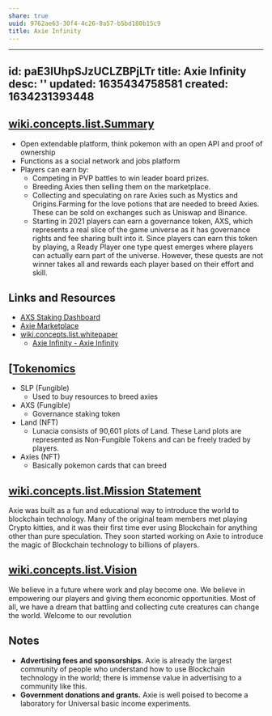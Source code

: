 ```yaml
---
share: true
uuid: 9762ae63-30f4-4c26-8a57-b5bd180b15c9
title: Axie Infinity
---
```

---
id: paE3IUhpSJzUCLZBPjLTr
title: Axie Infinity
desc: ''
updated: 1635434758581
created: 1634231393448
---


## [wiki.concepts.list.Summary](/undefined)

* Open extendable platform, think pokemon with an open API and proof of ownership
* Functions as a social network and jobs platform
* Players can earn by:
  * Competing in PVP battles to win leader board prizes.
  * Breeding Axies then selling them on the marketplace.
  * Collecting and speculating on rare Axies such as Mystics and Origins.Farming for the love potions that are needed to breed Axies. These can be sold on exchanges such as Uniswap and Binance.
  * Starting in 2021 players can earn a governance token, AXS, which represents a real slice of the game universe as it has governance rights and fee sharing built into it. Since players can earn this token by playing, a Ready Player one type quest emerges where players can actually earn part of the universe. However, these quests are not winner takes all and rewards each player based on their effort and skill.

## Links and Resources

* [AXS Staking Dashboard](https://stake.axieinfinity.com/)
* [Axie Marketplace](https://marketplace.axieinfinity.com/axie/)
* [wiki.concepts.list.whitepaper](/undefined)
  * [Axie Infinity - Axie Infinity](https://whitepaper.axieinfinity.com/)

## [[Tokenomics](/undefined)

* SLP (Fungible)
  * Used to buy resources to breed axies
* AXS (Fungible)
  * Governance staking token
* Land (NFT)
  * Lunacia consists of 90,601 plots of Land. These Land plots are represented as Non-Fungible Tokens and can be freely traded by players.
* Axies (NFT)
  * Basically pokemon cards that can breed

## [wiki.concepts.list.Mission Statement](/undefined)

Axie was built as a fun and educational way to introduce the world to blockchain technology. Many of the original team members met playing Crypto kitties, and it was their first time ever using Blockchain for anything other than pure speculation. They soon started working on Axie to introduce the magic of Blockchain technology to billions of players.

## [wiki.concepts.list.Vision](/undefined)

We believe in a future where work and play become one.
We believe in empowering our players and giving them economic opportunities.
Most of all, we have a dream that battling and collecting cute creatures can change the world.
Welcome to our revolution

## Notes

* **Advertising fees and sponsorships.** Axie is already the largest community of people who understand how to use Blockchain technology in the world; there is immense value in advertising to a community like this.
* **Government donations and grants.** Axie is well poised to become a laboratory for Universal basic income experiments.